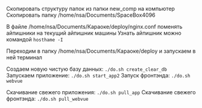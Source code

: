Скопировать структуру папок из папки new_comp на компьютер
Скопировать папку /home/nsa/Documents/SpaceBox4096

В файле /home/nsa/Documents/Караоке/deploy/nginx.conf поменять айпишники на текущий айпишник машины
Узнать айпишник можно командой `hosthame -I`

Переходим в папку /home/nsa/Documents/Караоке/deploy и запускаем в ней терминал

Создаем новую чистую базу данных: `./do.sh create_clear_db`
Запускаем приложение: `./do.sh start_app2`
Запуск фронтэнда: `./do.sh webvue`

Скачивание свежего приложения: `./do.sh pull_app`
Скачивание свежего фронтэнда: `./do.sh pull_webvue`
